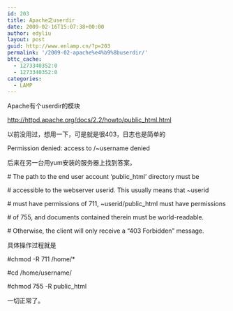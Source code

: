 ```yaml
---
id: 203
title: Apache之userdir
date: 2009-02-16T15:07:38+00:00
author: edyliu
layout: post
guid: http://www.enlamp.cn/?p=203
permalink: '/2009-02-apache%e4%b9%8buserdir/'
bttc_cache:
  - 1273340352:0
  - 1273340352:0
categories:
  - LAMP
---
```

Apache有个userdir的模块
  
http://httpd.apache.org/docs/2.2/howto/public_html.html

以前没用过，想用一下，可是就是很403，日志也是简单的
  
Permission denied: access to /~username denied

后来在另一台用yum安装的服务器上找到答案。
  
\# The path to the end user account &#8216;public_html&#8217; directory must be
  
\# accessible to the webserver userid. This usually means that ~userid
  
\# must have permissions of 711, ~userid/public_html must have permissions
  
\# of 755, and documents contained therein must be world-readable.
  
\# Otherwise, the client will only receive a &#8220;403 Forbidden&#8221; message.

具体操作过程就是　
  
#chmod -R 711 /home/*
  
#cd /home/username/
  
#chmod 755 -R public_html

一切正常了。